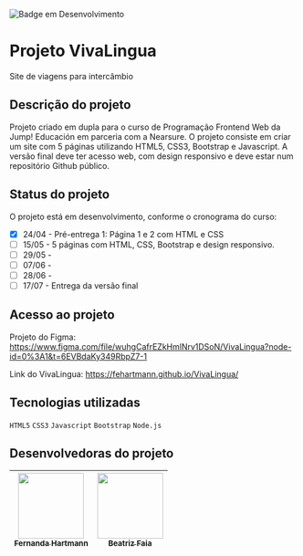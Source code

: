 ![Badge em Desenvolvimento](http://img.shields.io/static/v1?label=STATUS&message=EM%20DESENVOLVIMENTO&color=GREEN&style=for-the-badge)

# Projeto VivaLingua
Site de viagens para intercâmbio

## **Descrição do projeto** 
Projeto criado em dupla para o curso de Programação Frontend Web da Jump! Educación em parceria com a Nearsure. O projeto consiste em criar um site com 5 páginas utilizando HTML5, CSS3, Bootstrap e Javascript. A versão final deve ter acesso web, com design responsivo e deve estar num repositório Github público.

## **Status do projeto** ##
O projeto está em desenvolvimento, conforme o cronograma do curso:
- [x] 24/04 - Pré-entrega 1: Página 1 e 2 com HTML e CSS
- [ ] 15/05 - 5 páginas com HTML, CSS, Bootstrap e design responsivo.
- [ ] 29/05 - 
- [ ] 07/06 - 
- [ ] 28/06 - 
- [ ] 17/07 - Entrega da versão final

## **Acesso ao projeto** ##
Projeto do Figma: https://www.figma.com/file/wuhgCafrEZkHmlNrv1DSoN/VivaLingua?node-id=0%3A1&t=6EVBdaKy349RbpZ7-1

Link do VivaLingua: https://fehartmann.github.io/VivaLingua/

## **Tecnologias utilizadas** ##
`HTML5` `CSS3` `Javascript` `Bootstrap` `Node.js` 

## **Desenvolvedoras do projeto** ##
| [<img src="https://user-images.githubusercontent.com/116191544/235405499-12fe2f7d-f571-4cef-b2fc-b9dce0d70937.jpg" width=115><br><sub>Fernanda Hartmann</sub>](https://github.com/fehartmann) |  [<img src="https://user-images.githubusercontent.com/116191544/236593885-dfb85882-651e-4ae0-8194-b3c12eb1b880.jpeg" width=115><br><sub>Beatriz Faia</sub>](https://github.com/biafaia) |
| :---: | :---: |


